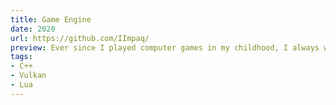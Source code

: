 ```yaml
---
title: Game Engine
date: 2020
url: https://github.com/IImpaq/
preview: Ever since I played computer games in my childhood, I always wanted to know how they were made. Part of this journey was the development of a game engine, this is currently unfortunately still closed-source.
tags:
- C++
- Vulkan
- Lua
---
```

